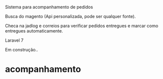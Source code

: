 Sistema para acompanhamento de pedidos

Busca do magento (Api personalizada, pode ser qualquer fonte).

Checa na jadlog e correios para verificar pedidos entregues e marcar como entregues automaticamente.


Laravel 7

Em construção..
# acompanhamento
